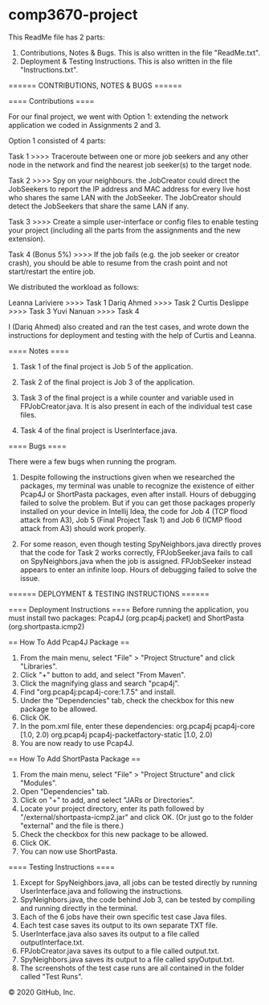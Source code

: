 # comp3670-project
This ReadMe file has 2 parts:
1) Contributions, Notes & Bugs. This is also written in the file "ReadMe.txt".
2) Deployment & Testing Instructions. This is also written in the file "Instructions.txt".

====== CONTRIBUTIONS, NOTES & BUGS ======

==== Contributions ====

For our final project, we went with Option 1: extending the
network application we coded in Assignments 2 and 3.

Option 1 consisted of 4 parts:

Task 1 >>>> Traceroute between one or more job seekers and any other node in the network
            and find the nearest job seeker(s) to the target node.

Task 2 >>>> Spy on your neighbours. the JobCreator could direct the JobSeekers to report the IP address
           and MAC address for every live host who shares the same LAN with the JobSeeker. The JobCreator
           should detect the JobSeekers that share the same LAN if any.

Task 3 >>>> Create a simple user-interface or config files to enable testing your project (including all the
            parts from the assignments and the new extension).

Task 4 (Bonus 5%) >>>> If the job fails (e.g. the job seeker or creator crash), you should be able to resume
                       from the crash point and not start/restart the entire job.

We distributed the workload as follows:

Leanna Lariviere >>>> Task 1
Dariq Ahmed      >>>> Task 2
Curtis Deslippe  >>>> Task 3
Yuvi Nanuan      >>>> Task 4

I (Dariq Ahmed) also created and ran the test cases, and wrote down the instructions for deployment and testing
with the help of Curtis and Leanna.

==== Notes ====

1) Task 1 of the final project is Job 5 of the application.

2) Task 2 of the final project is Job 3 of the application.

3) Task 3 of the final project is a while counter and variable used in FPJobCreator.java.
   It is also present in each of the individual test case files.

4) Task 4 of the final project is UserInterface.java.

==== Bugs ====

There were a few bugs when running the program.

1) Despite following the instructions given when we researched the packages,
   my terminal was unable to recognize the existence of either Pcap4J or ShortPasta packages,
   even after install. Hours of debugging failed to solve the problem. But if you can get
   those packages properly installed on your device in Intellij Idea, the code for Job 4 (TCP flood attack from A3),
   Job 5 (Final Project Task 1) and Job 6 (ICMP flood attack from A3) should work properly.

2) For some reason, even though testing SpyNeighbors.java directly proves that the code for Task 2 works
   correctly, FPJobSeeker.java fails to call on SpyNeighbors.java when the job is assigned. FPJobSeeker
   instead appears to enter an infinite loop. Hours of debugging failed to solve the issue.


====== DEPLOYMENT & TESTING INSTRUCTIONS ======

==== Deployment Instructions ====
Before running the application, you must install two packages:
                Pcap4J (org.pcap4j.packet) and
                ShortPasta (org.shortpasta.icmp2)

== How To Add Pcap4J Package ==

1) From the main menu, select "File" > "Project Structure" and click "Libraries".
2) Click "+" button to add, and select "From Maven".
3) Click the magnifying glass and search "pcap4j".
4) Find "org.pcap4j:pcap4j-core:1.7.5" and install.
5) Under the "Dependencies" tab, check the checkbox for this new package to be allowed.
6) Click OK.
7) In the pom.xml file, enter these dependencies:
            <dependency>
              <groupId>org.pcap4j</groupId>
              <artifactId>pcap4j-core</artifactId>
              <version>[1.0, 2.0)</version>
            </dependency>
            <dependency>
              <groupId>org.pcap4j</groupId>
              <artifactId>pcap4j-packetfactory-static</artifactId>
              <version>[1.0, 2.0)</version>
            </dependency>
8) You are now ready to use Pcap4J.

== How To Add ShortPasta Package ==

1) From the main menu, select "File" > "Project Structure" and click "Modules".
2) Open "Dependencies" tab.
3) Click on "+" to add, and select "JARs or Directories".
4) Locate your project directory, enter its path followed by "/external/shortpasta-icmp2.jar" and click OK.
        (Or just go to the folder "external" and the file is there.)
5) Check the checkbox for this new package to be allowed.
6) Click OK.
7) You can now use ShortPasta.

==== Testing Instructions ====

1) Except for SpyNeighbors.java, all jobs can be tested directly by running UserInterface.java and
   following the instructions.
2) SpyNeighbors.java, the code behind Job 3, can be tested by compiling and running directly in the terminal.
3) Each of the 6 jobs have their own specific test case Java files.
4) Each test case saves its output to its own separate TXT file.
5) UserInterface.java also saves its output to a file called outputInterface.txt.
6) FPJobCreator.java saves its output to a file called output.txt.
7) SpyNeighbors.java saves its output to a file called spyOutput.txt.
8) The screenshots of the test case runs are all contained in the folder called "Test Runs".


© 2020 GitHub, Inc.
